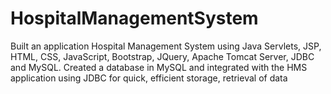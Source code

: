 # HospitalManagementSystem
Built an application Hospital Management System using Java Servlets, JSP, HTML, CSS, JavaScript, Bootstrap, JQuery, Apache Tomcat Server, JDBC and MySQL. Created a database in MySQL and integrated with the HMS application using JDBC for quick, efficient storage, retrieval of data
